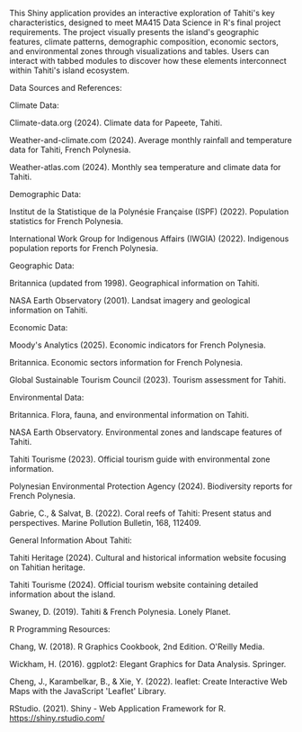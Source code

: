 This Shiny application provides an interactive exploration of Tahiti's key characteristics, designed to meet MA415 Data Science in R's final project requirements. 
The project visually presents the island's geographic features, climate patterns, demographic composition, economic sectors, and environmental zones through visualizations and tables. 
Users can interact with tabbed modules to discover how these elements interconnect within Tahiti's island ecosystem.




Data Sources and References:

Climate Data:

Climate-data.org (2024). Climate data for Papeete, Tahiti.

Weather-and-climate.com (2024). Average monthly rainfall and temperature data for Tahiti, French Polynesia.

Weather-atlas.com (2024). Monthly sea temperature and climate data for Tahiti.

Demographic Data:

Institut de la Statistique de la Polynésie Française (ISPF) (2022). Population statistics for French Polynesia.

International Work Group for Indigenous Affairs (IWGIA) (2022). Indigenous population reports for French Polynesia.

Geographic Data:

Britannica (updated from 1998). Geographical information on Tahiti.

NASA Earth Observatory (2001). Landsat imagery and geological information on Tahiti.

Economic Data:

Moody's Analytics (2025). Economic indicators for French Polynesia.

Britannica. Economic sectors information for French Polynesia.

Global Sustainable Tourism Council (2023). Tourism assessment for Tahiti.

Environmental Data:

Britannica. Flora, fauna, and environmental information on Tahiti.

NASA Earth Observatory. Environmental zones and landscape features of Tahiti.

Tahiti Tourisme (2023). Official tourism guide with environmental zone information.

Polynesian Environmental Protection Agency (2024). Biodiversity reports for French Polynesia.

Gabrie, C., & Salvat, B. (2022). Coral reefs of Tahiti: Present status and perspectives. Marine Pollution Bulletin, 168, 112409.

General Information About Tahiti:

Tahiti Heritage (2024). Cultural and historical information website focusing on Tahitian heritage.

Tahiti Tourisme (2024). Official tourism website containing detailed information about the island.

Swaney, D. (2019). Tahiti & French Polynesia. Lonely Planet.

R Programming Resources:

Chang, W. (2018). R Graphics Cookbook, 2nd Edition. O'Reilly Media.

Wickham, H. (2016). ggplot2: Elegant Graphics for Data Analysis. Springer.

Cheng, J., Karambelkar, B., & Xie, Y. (2022). leaflet: Create Interactive Web Maps with the JavaScript 'Leaflet' Library.

RStudio. (2021). Shiny - Web Application Framework for R. https://shiny.rstudio.com/
